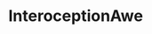 # InteroceptionAwe
<!DOCTYPE html>
<html>
  <head>
    <title>My experiment</title>
    <script src="jspsych/jspsych.js"></script>
    <script src="jspsych/plugin-html-button-response.js"></script>
    <script src="jspsych/plugin-html-keyboard-response.js"></script>
    <script src="jspsych/plugin-survey-multi-choice.js"></script>
    <script src="jspsych/plugin-survey-likert.js"></script>
    <link href="jspsych/jspsych.css" rel="stylesheet" type="text/css" />
  </head>
  <body></body>
  <script>
    const jsPsych = initJsPsych();

    var timeline = []

    var demographics_consent_incentivized = {
    type: jsPsychHtmlButtonResponse,
    stimulus:
        // Logo and title
        "<img src='https://blogs.brighton.ac.uk/sussexwrites/files/2019/06/University-of-Sussex-logo-transparent.png' width='150px' align='right'/><br><br><br><br><br>" +
        "<h1>Informed Consent</h1>" +
        // Overview
        "<p align='left'><b>Invitation to Take Part</b><br>" +
        "You are being invited to take part in a research study to further our understanding of Human psychology. Thank you for carefully reading this information sheet. This study is being conducted by Dr Dominique Makowski from the School of Psychology, University of Sussex, who is happy to be contacted (D.Makowski@sussex.ac.uk) if you have any questions.</p>" +
        // Description
        "<p align='left'><b>Why have I been invited and what will I do?</b><br>" +
        "We are surveying adults to understand how mood fluctuations and mood disorders symptoms (or absence thereof) are expressed and what difficulties they can generate. This study contains various questionnaires about your personality, feelings and current state of mind. The whole experiment will take you <b>about 10 min</b> to complete. Please make you sure that you are in a quiet environment, and that you have time to complete it in one go.</p>" +
        // Results and personal information
        "<p align='left'><b>What will happen to the results and my personal information?</b><br>" +
        "The results of this research may be written into a scientific publication. Your anonymity will be ensured in the way described in the consent information below. Please read this information carefully and then, if you wish to take part, please acknowledge that you have fully understood this sheet, and that you consent to take part in the study as it is described here.</p>" +
        "<p align='left'><b>Consent</b><br></p>" +
        // Bullet points
        "<li align='left'>I understand that by signing below I am agreeing to take part in the University of Sussex research described here, and that I have read and understood this information sheet</li>" +
        "<li align='left'>I understand that my participation is entirely voluntary, that I can choose not to participate in part or all of the study, and that I can withdraw at any stage by closing the browser without having to give a reason and without being penalised in any way (e.g., if I am a student, my decision whether or not to take part will not affect my grades).</li>" +
        "<li align='left'>I understand that since the study is anonymous, it will be impossible to withdraw my data once I have completed and submitted the test/questionnaire.</li>" +
        "<li align='left'>I understand that my personal data will be used for the purposes of this research study and will be handled in accordance with Data Protection legislation. I understand that the University's Privacy Notice provides further information on how the University uses personal data in its research.</li>" +
        "<li align='left'>I understand that my collected data will be stored in a de-identified way. De-identified data may be made publically available through secured scientific online data repositories.</li>" +
        // Incentive
        "<li align='left'>Please note that various checks will be performed to ensure the validity of the data. We reserve the right to withhold credit awards or reimbursement (if applicable) should we detect non-valid responses (e.g., random patterns of answers, instructions not read, ...).</li>" +
        "<li align='left'>By participating, you agree to follow the instructions and provide honest answers. If you do not wish to participate, simply close your browser.</li>" +
        "</p>" +
        "<p align='left'><br><sub><sup>For further information about this research, or if you have any concerns, please contact Dr Dominique Makowski (D.Makowski@sussex.ac.uk). This research has been approved (ER/NAAA21/1) by the ethics board of the School of Psychology. The University of Sussex has insurance in place to cover its legal liabilities in respect of this study.</sup></sub></p>",
    choices: ["I read, understood, and I consent"],
    data: { screen: "consent" },
}
    var consent_form = {
        type: jsPsychHtmlButtonResponse,
        stimulus: '<p>By participating in this study, you agree to the following:</p>' +
            '<p>- You are at least 18 years old.</p>' +
            '<p>- Participation is voluntary and you can withdraw at any time.</p>' +
            '<p>- Your responses will be kept confidential and anonymous.</p>' +
            '<p>- The study involves watching videos and completing questionnaires.</p>' +
            '<p>Please click "I agree" to proceed.</p>',
        choices: ["I agree"],
        post_trial_gap: 500
    };
   timeline.push(consent_form)

    var demographic_questionnaire = {
        type: jsPsychSurveyMultiChoice,
        questions: [
            {prompt: "What is your age?", options: ["Under 18", "18-24", "25-34", "35-44", "45-54", "55-64", "65 or older"]},
            {prompt: "What is your gender?", options: ["Male", "Female", "Other", "Prefer not to say"]},
            {prompt: "What is your highest level of education?", options: ["High school or less", "Some college", "Bachelor's degree", "Master's degree", "Doctorate", "Other"]}
        ]
    };

    var bhs_questionnaire = {
        type: jsPsychSurveyMultiChoice,
        questions: [
    {"prompt": "I look forward to the future with hope and enthusiasm.", "options": ["TRUE", "FALSE"]},
    {"prompt": "I can't imagine what my life would be like in ten years.", "options": ["TRUE", "FALSE"]},
    {"prompt": "I feel that there is no hope for the future.", "options": ["TRUE", "FALSE"]},
    {"prompt": "I'm filled with a sense of hopelessness.", "options": ["TRUE", "FALSE"]},
    {"prompt": "I feel that the future is bleak and without hope.", "options": ["TRUE", "FALSE"]},
    {"prompt": "I feel that things are getting worse and worse for me.", "options": ["TRUE", "FALSE"]},
    {"prompt": "I don't expect to get what I really want in the future.", "options": ["TRUE", "FALSE"]},
    {"prompt": "I feel powerless to change my life for the better.", "options": ["TRUE", "FALSE"]},
    {"prompt": "There's no use in really trying to get something I want because I probably won't get it.", "options": ["TRUE", "FALSE"]},
    {"prompt": "I feel that I'm not really worth much as a person.", "options": ["TRUE", "FALSE"]},
    {"prompt": "I feel that I have nothing to look forward to.", "options": ["TRUE", "FALSE"]},
    {"prompt": "The future seems to me to be vague and uncertain.", "options": ["TRUE", "FALSE"]},
    {"prompt": "I'm afraid of what the future holds for me.", "options": ["TRUE", "FALSE"]},
    {"prompt": "I'm getting more and more worried about what the future holds for me.", "options": ["TRUE", "FALSE"]},
    {"prompt": "I don't really expect things to work out for me.", "options": ["TRUE", "FALSE"]},
    {"prompt": "I just don't get the breaks that I should.", "options": ["TRUE", "FALSE"]},
    {"prompt": "Things just won't work out the way I want them to.", "options": ["TRUE", "FALSE"]},
    {"prompt": "The future seems dark to me.", "options": ["TRUE", "FALSE"]},
    {"prompt": "I feel that the future is hopeless and that things cannot improve.", "options": ["TRUE", "FALSE"]},
    {"prompt": "I feel that I'm being punished.", "options": ["TRUE", "FALSE"]},
    {"prompt": "I wonder why I am even alive.", "options": ["TRUE", "FALSE"]},
    {"prompt": "I wonder if my family would be better off if I were dead.", "options": ["TRUE", "FALSE"]},
    {"prompt": "I feel that I don't have anything to be proud of.", "options": ["TRUE", "FALSE"]},
    {"prompt": "I feel like a failure.", "options": ["TRUE", "FALSE"]},
    {"prompt": "I feel that I'm worthless.", "options": ["TRUE", "FALSE"]},
    {"prompt": "I feel that I'm a bad person.", "options": ["TRUE", "FALSE"]},
    {"prompt": "I feel that I'm not good-looking.", "options": ["TRUE", "FALSE"]},
    {"prompt": "I feel that I'm not as good as most people.", "options": ["TRUE", "FALSE"]}
        ],
        preamble: "<p>Beck Hopelessness Scale (BHS): The following is a self-report inventory designed to measure levels of hopelessness. Please answer each question by circling true or false based on how you have been feeling in the past weeks, including today.</p>",
        scale_width: 400,
        button_label: "Next",
        randomize_question_order: true,
        randomize_choices: true
    };

    var rrs_questionnaire = {
        type: jsPsychSurveyLikert,
        questions: [
    {"prompt": "I think about how sad I feel.", "options": ["Almost never", "Sometimes", "Often", "Almost always"]},
    {"prompt": "I think about a recent situation, wishing it had gone better or I had handled it better.", "options": ["Almost never", "Sometimes", "Often", "Almost always"]},
    {"prompt": "I think about all the things I have to do.", "options": ["Almost never", "Sometimes", "Often", "Almost always"]},
    {"prompt": "I think about my feelings of inadequacy.", "options": ["Almost never", "Sometimes", "Often", "Almost always"]},
    {"prompt": "I think about how hard it is to concentrate.", "options": ["Almost never", "Sometimes", "Often", "Almost always"]},
    {"prompt": "I think about my feelings of loneliness.", "options": ["Almost never", "Sometimes", "Often", "Almost always"]},
    {"prompt": "I think about why I feel this way.", "options": ["Almost never", "Sometimes", "Often", "Almost always"]},
    {"prompt": "I think about the fact that I can't get the thoughts out of my mind.", "options": ["Almost never", "Sometimes", "Often", "Almost always"]},
    {"prompt": "I think about my feelings of fatigue.", "options": ["Almost never", "Sometimes", "Often", "Almost always"]},
    {"prompt": "I think about my feelings of worthlessness.", "options": ["Almost never", "Sometimes", "Often", "Almost always"]},
    {"prompt": "I think about my problems, analyzing them from every angle.", "options": ["Almost never", "Sometimes", "Often", "Almost always"]},
    {"prompt": "I think about how much I dislike myself.", "options": ["Almost never", "Sometimes", "Often", "Almost always"]},
    {"prompt": "I think about things that I have done or should have done differently.", "options": ["Almost never", "Sometimes", "Often", "Almost always"]},
    {"prompt": "I think about all the things I am doing wrong.", "options": ["Almost never", "Sometimes", "Often", "Almost always"]},
    {"prompt": "I think about how alone I feel in the world.", "options": ["Almost never", "Sometimes", "Often", "Almost always"]}
],
        preamble: "<p>Ruminative Response Scale (RRS): Please rate how frequently you respond in the following ways.</p>",
        button_label: "Next"
    };

    var awe_experience_questionnaire = {
        type: jsPsychSurveyLikert,
        questions: [
    {"prompt": "I sensed things momentarily slow down.", "options": ["Strongly Disagree", "Moderately Disagree", "Somewhat Disagree", "Neutral", "Somewhat Agree", "Moderately Agree", "Strongly Agree"]},
    {"prompt": "I noticed time slowing.", "options": ["Strongly Disagree", "Moderately Disagree", "Somewhat Disagree", "Neutral", "Somewhat Agree", "Moderately Agree", "Strongly Agree"]},
    {"prompt": "I felt my sense of time change.", "options": ["Strongly Disagree", "Moderately Disagree", "Somewhat Disagree", "Neutral", "Somewhat Agree", "Moderately Agree", "Strongly Agree"]},
    {"prompt": "I experienced the passage of time differently.", "options": ["Strongly Disagree", "Moderately Disagree", "Somewhat Disagree", "Neutral", "Somewhat Agree", "Moderately Agree", "Strongly Agree"]},
    {"prompt": "I had the sense that a moment lasted longer than usual.", "options": ["Strongly Disagree", "Moderately Disagree", "Somewhat Disagree", "Neutral", "Somewhat Agree", "Moderately Agree", "Strongly Agree"]},
    {"prompt": "I felt that my sense of self was diminished.", "options": ["Strongly Disagree", "Moderately Disagree", "Somewhat Disagree", "Neutral", "Somewhat Agree", "Moderately Agree", "Strongly Agree"]},
    {"prompt": "I felt my sense of self shrink.", "options": ["Strongly Disagree", "Moderately Disagree", "Somewhat Disagree", "Neutral", "Somewhat Agree", "Moderately Agree", "Strongly Agree"]},
    {"prompt": "I experienced a reduced sense of self.", "options": ["Strongly Disagree", "Moderately Disagree", "Somewhat Disagree", "Neutral", "Somewhat Agree", "Moderately Agree", "Strongly Agree"]},
    {"prompt": "I felt my sense of self become somehow smaller.", "options": ["Strongly Disagree", "Moderately Disagree", "Somewhat Disagree", "Neutral", "Somewhat Agree", "Moderately Agree", "Strongly Agree"]},
    {"prompt": "I felt small compared to everything else.", "options": ["Strongly Disagree", "Moderately Disagree", "Somewhat Disagree", "Neutral", "Somewhat Agree", "Moderately Agree", "Strongly Agree"]},
    {"prompt": "I had the sense of being connected to everything.", "options": ["Strongly Disagree", "Moderately Disagree", "Somewhat Disagree", "Neutral", "Somewhat Agree", "Moderately Agree", "Strongly Agree"]},
    {"prompt": "I felt a sense of communion with all living things.", "options": ["Strongly Disagree", "Moderately Disagree", "Somewhat Disagree", "Neutral", "Somewhat Agree", "Moderately Agree", "Strongly Agree"]},
    {"prompt": "I experienced a sense of oneness with all things.", "options": ["Strongly Disagree", "Moderately Disagree", "Somewhat Disagree", "Neutral", "Somewhat Agree", "Moderately Agree", "Strongly Agree"]},
    {"prompt": "I felt closely connected to humanity.", "options": ["Strongly Disagree", "Moderately Disagree", "Somewhat Disagree", "Neutral", "Somewhat Agree", "Moderately Agree", "Strongly Agree"]},
    {"prompt": "I had a sense of complete connectedness.", "options": ["Strongly Disagree", "Moderately Disagree", "Somewhat Disagree", "Neutral", "Somewhat Agree", "Moderately Agree", "Strongly Agree"]},
    {"prompt": "I felt that I was in the presence of something grand.", "options": ["Strongly Disagree", "Moderately Disagree", "Somewhat Disagree", "Neutral", "Somewhat Agree", "Moderately Agree", "Strongly Agree"]},
    {"prompt": "I experienced something greater than myself.", "options": ["Strongly Disagree", "Moderately Disagree", "Somewhat Disagree", "Neutral", "Somewhat Agree", "Moderately Agree", "Strongly Agree"]},
    {"prompt": "I felt in the presence of greatness.", "options": ["Strongly Disagree", "Moderately Disagree", "Somewhat Disagree", "Neutral", "Somewhat Agree", "Moderately Agree", "Strongly Agree"]},
    {"prompt": "I perceived something that was much larger than me.", "options": ["Strongly Disagree", "Moderately Disagree", "Somewhat Disagree", "Neutral", "Somewhat Agree", "Moderately Agree", "Strongly Agree"]},
    {"prompt": "I perceived vastness.", "options": ["Strongly Disagree", "Moderately Disagree", "Somewhat Disagree", "Neutral", "Somewhat Agree", "Moderately Agree", "Strongly Agree"]},
    {"prompt": "I felt my jaw drop.", "options": ["Strongly Disagree", "Moderately Disagree", "Somewhat Disagree", "Neutral", "Somewhat Agree", "Moderately Agree", "Strongly Agree"]},
    {"prompt": "I had goosebumps.", "options": ["Strongly Disagree", "Moderately Disagree", "Somewhat Disagree", "Neutral", "Somewhat Agree", "Moderately Agree", "Strongly Agree"]},
    {"prompt": "I gasped.", "options": ["Strongly Disagree", "Moderately Disagree", "Somewhat Disagree", "Neutral", "Somewhat Agree", "Moderately Agree", "Strongly Agree"]},
    {"prompt": "I had chills.", "options": ["Strongly Disagree", "Moderately Disagree", "Somewhat Disagree", "Neutral", "Somewhat Agree", "Moderately Agree", "Strongly Agree"]},
    {"prompt": "I felt my eyes widen.", "options": ["Strongly Disagree", "Moderately Disagree", "Somewhat Disagree", "Neutral", "Somewhat Agree", "Moderately Agree", "Strongly Agree"]},
    {"prompt": "I felt challenged to mentally process what I was experiencing.", "options": ["Strongly Disagree", "Moderately Disagree", "Somewhat Disagree", "Neutral", "Somewhat Agree", "Moderately Agree", "Strongly Agree"]},
    {"prompt": "I found it hard to comprehend the experience in full.", "options": ["Strongly Disagree", "Moderately Disagree", "Somewhat Disagree", "Neutral", "Somewhat Agree", "Moderately Agree", "Strongly Agree"]},
    {"prompt": "I felt challenged to understand the experience.", "options": ["Strongly Disagree", "Moderately Disagree", "Somewhat Disagree", "Neutral", "Somewhat Agree", "Moderately Agree", "Strongly Agree"]},
    {"prompt": "I struggled to take in all that I was experiencing at once.", "options": ["Strongly Disagree", "Moderately Disagree", "Somewhat Disagree", "Neutral", "Somewhat Agree", "Moderately Agree", "Strongly Agree"]},
    {"prompt": "I tried to understand the magnitude of what I was experiencing.", "options": ["Strongly Disagree", "Moderately Disagree", "Somewhat Disagree", "Neutral", "Somewhat Agree", "Moderately Agree", "Strongly Agree"]}
],
        preamble: "<p>Awe-experience scale (AWE-S): Please rate your experience of awe during the video.</p>",
        button_label: "Next"
    };

    var interoception_questionnaire = {
        type: jsPsychSurveyLikert,
        questions: [
            {prompt: "I notice when my heart rate increases", labels: ["Not at all", "Slightly", "Moderately", "Very much"]}
        ],
        preamble: "<p>Interoception questionnaire (Control group): Please rate your awareness of bodily sensations.</p>",
        button_label: "Next"
    };

    var sts_questionnaire = {
        type: jsPsychSurveyLikert,
        questions: [
    {"prompt": "Having hobbies or interests I can enjoy", "options": ["1=Not at all", "2=Very little", "3=Somewhat", "4=Very much"]},
    {"prompt": "Accepting myself as I grow older.", "options": ["1=Not at all", "2=Very little", "3=Somewhat", "4=Very much"]},
    {"prompt": "Being involved with other people or my community when possible", "options": ["1=Not at all", "2=Very little", "3=Somewhat", "4=Very much"]},
    {"prompt": "Adjusting well to my present life situation.", "options": ["1=Not at all", "2=Very little", "3=Somewhat", "4=Very much"]},
    {"prompt": "Adjusting to the changes in my physical ability.", "options": ["1=Not at all", "2=Very little", "3=Somewhat", "4=Very much"]},
    {"prompt": "Sharing my wisdom or experience with others.", "options": ["1=Not at all", "2=Very little", "3=Somewhat", "4=Very much"]},
    {"prompt": "Finding meaning in my past experiences.", "options": ["1=Not at all", "2=Very little", "3=Somewhat", "4=Very much"]},
    {"prompt": "Helping younger people or others in some way.", "options": ["1=Not at all", "2=Very little", "3=Somewhat", "4=Very much"]},
    {"prompt": "Having an interest in continuing to learn about things.", "options": ["1=Not at all", "2=Very little", "3=Somewhat", "4=Very much"]},
    {"prompt": "Putting aside some things that I once thought were so important.", "options": ["1=Not at all", "2=Very little", "3=Somewhat", "4=Very much"]},
    {"prompt": "Accepting death as a part of life.", "options": ["1=Not at all", "2=Very little", "3=Somewhat", "4=Very much"]},
    {"prompt": "Finding meaning in my spiritual beliefs.", "options": ["1=Not at all", "2=Very little", "3=Somewhat", "4=Very much"]},
    {"prompt": "Letting others help me when I may need it.", "options": ["1=Not at all", "2=Very little", "3=Somewhat", "4=Very much"]},
    {"prompt": "Enjoying my pace of life.", "options": ["1=Not at all", "2=Very little", "3=Somewhat", "4=Very much"]},
    {"prompt": "Dwelling on my past unmet dreams or goals.", "options": ["1=Not at all", "2=Very little", "3=Somewhat", "4=Very much"]}
    ],
        preamble: "<p>Self-transcendence scale (STS): Please rate how often you experience certain thoughts, feelings, and behaviors.</p>",
        button_label: "Finish"
    };

    jsPsych.run(timeline);
</script>
</html>
